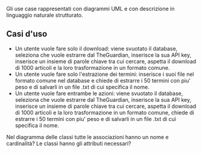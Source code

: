 Gli use case rappresentati con diagrammi
UML e con descrizione in linguaggio naturale strutturato.

## Casi d'uso
- Un utente vuole fare solo il download: viene svuotato il database, seleziona che vuole
  estrarre dal TheGuardian, inserisce la sua API key, inserisce un insieme di parole
  chiave tra cui cercare, aspetta il download di 1000 articoli e la loro trasformazione
  in un formato comune.
- Un utente vuole fare solo l'estrazione dei termini: inserisce i suoi file
  nel formato comune nel database e chiede di estrarre i 50 termini con piu' peso
  e di salvarli in un file .txt di cui specifica il nome.
- Un utente vuole fare entrambe le azioni: viene svuotato il database, seleziona che vuole
  estrarre dal TheGuardian, inserisce la sua API key, inserisce un insieme di parole
  chiave tra cui cercare, aspetta il download di 1000 articoli e la loro trasformazione
  in un formato comune, chiede di estrarre i 50 termini con piu' peso
  e di salvarli in un file .txt di cui specifica il nome.

Nel diagramma delle classi tutte le
associazioni hanno un nome e cardinalità? Le classi hanno gli
attributi necessari?